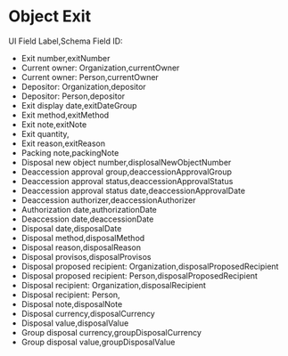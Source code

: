 ﻿# Object Exit

UI Field Label,Schema Field ID:

- Exit number,exitNumber
- Current owner: Organization,currentOwner
- Current owner: Person,currentOwner
- Depositor: Organization,depositor
- Depositor: Person,depositor
- Exit display date,exitDateGroup
- Exit method,exitMethod
- Exit note,exitNote
- Exit quantity,
- Exit reason,exitReason
- Packing note,packingNote
- Disposal new object number,displosalNewObjectNumber
- Deaccession approval group,deaccessionApprovalGroup
- Deaccession approval status,deaccessionApprovalStatus
- Deaccession approval status date,deaccessionApprovalDate
- Deaccession authorizer,deaccessionAuthorizer
- Authorization date,authorizationDate
- Deaccession date,deaccessionDate
- Disposal date,disposalDate
- Disposal method,disposalMethod
- Disposal reason,disposalReason
- Disposal provisos,disposalProvisos
- Disposal proposed recipient: Organization,disposalProposedRecipient
- Disposal proposed recipient: Person,disposalProposedRecipient
- Disposal recipient: Organization,disposalRecipient
- Disposal recipient: Person,
- Disposal note,disposalNote
- Disposal currency,disposalCurrency
- Disposal value,disposalValue
- Group disposal currency,groupDisposalCurrency
- Group disposal value,groupDisposalValue
